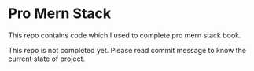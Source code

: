 # Pro Mern Stack

This repo contains code which I used to complete pro mern stack book.

This repo is not completed yet. Please read commit message to know the current state of project.
